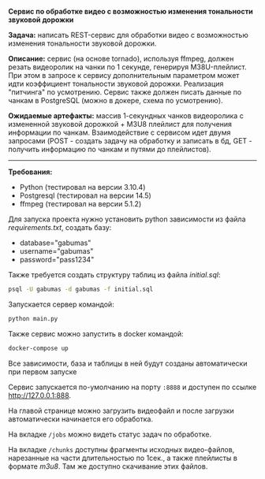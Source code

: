 **Сервис по обработке видео с возможностью изменения тональности звуковой дорожки**

**Задача:** написать REST-сервис для обработки видео с возможностью изменения тональности звуковой дорожки.

**Описание:** сервис (на основе tornado), используя ffmpeg, должен резать видеоролик на чанки по 1 секунде, генерируя M38U-плейлист. При этом в запросе к сервису дополнительным параметром может идти коэффициент тональности звуковой дорожки. Реализация "питчинга" по усмотрению. Сервис также должен писать данные по чанкам в PostgreSQL (можно в докере, схема по усмотрению). 

**Ожидаемые артефакты:** массив 1-секундных чанков видеоролика с измененной звуковой дорожкой + M3U8 плейлист для получения информации по чанкам. Взаимодействие с сервисом идет двумя запросами (POST - создать задачу на обработку и записать в бд, GET - получить информацию по чанкам и путями до плейлистов).

---

**Требования:**

 - Python (тестировал на версии 3.10.4)
 - Postgresql (тестировал на версии 14.5)
 - ffmpeg (тестировал на версии 5.1.2)

Для запуска проекта нужно установить python зависимости из файла _requirements.txt_, создать базу:
 - database="gabumas"
 - username="gabumas"
 - password="pass1234"

Также требуется создать структуру таблиц из файла _initial.sql_:
```sh
psql -U gabumas -d gabumas -f initial.sql
```

Запускается сервер командой:
```sh
python main.py
```

Также сервис можно запустить в docker командой:
```sh
docker-compose up
```
Все зависимости, база и таблицы в ней будут созданы автоматически при первом запуске

Сервис запускается по-умолчанию на порту `:8888` и доступен по ссылке http://127.0.0.1:888.

На главой странице можно загрузить видеофайл и после загрузки автоматически начинается его обработка.

На вкладке `/jobs` можно видеть статус задач по обработке.

На вкладке `/chunks` доступны фрагменты исходных видео-файлов, нарезанные на части длительностью по 1сек., а также плейлисты в формате _m3u8_. Там же доступно скачивание этих файлов.
